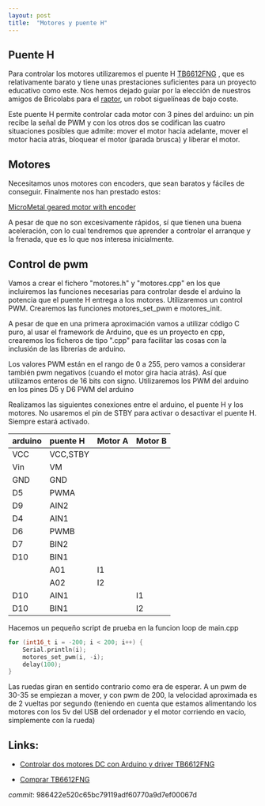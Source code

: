 ```yaml
---
layout: post
title:  "Motores y puente H"
---
```


## Puente H
Para controlar los motores utilizaremos el puente H [TB6612FNG](https://tienda.bricogeek.com/controladores-motores/999-controlador-de-motores-tb6612fng.html)
, que es relativamente barato y tiene
unas prestaciones suficientes para un proyecto educativo como este. Nos hemos dejado 
guiar por la elección de nuestros amigos de Bricolabs para el [raptor](https://bricolabs.cc/wiki/proyectos/raptor), 
un robot siguelíneas de bajo coste.

Este puente H permite controlar cada motor con 3 pines del arduino: un pin recibe la señal
de PWM y con los otros dos se codifican las cuatro situaciones posibles que admite: mover
el motor hacia adelante, mover el motor hacia atrás, bloquear el motor (parada brusca) y
liberar el motor.

## Motores
Necesitamos unos motores con encoders, que sean baratos y fáciles de conseguir. Finalmente
nos han prestado estos:

[MicroMetal geared motor with encoder](http://www.volumerate.com/product/449751)

A pesar de que no son excesivamente rápidos, sí que tienen una buena aceleración, con lo cual 
tendremos que aprender a controlar el arranque y la frenada, que es lo que nos interesa inicialmente.

## Control de pwm
Vamos a crear el fichero "motores.h" y "motores.cpp" en los que incluiremos las funciones
necesarias para controlar desde el arduino la potencia que el puente H entrega a los motores.
Utilizaremos un control PWM. Crearemos las funciones motores_set_pwm e motores_init.

A pesar de que en una primera aproximación vamos a utilizar código C puro, al usar
el framework de Arduino, que es un proyecto en cpp, crearemos los ficheros de tipo ".cpp" para
facilitar las cosas con la inclusión de las librerías de arduino.

Los valores PWM están en el rango de 0 a 255, pero vamos a considerar también pwm negativos
(cuando el motor gira hacia atrás). Así que utilizamos enteros de 16 bits con signo. Utilizaremos
los PWM del arduino en los pines D5 y D6
PWM del arduino

Realizamos las siguientes conexiones entre el arduino, el puente H y los motores. No usaremos
el pin de STBY para activar o desactivar el puente H. Siempre estará activado.

| arduino       | puente H  | Motor A | Motor B |
|:--------------|:----------|:--------|:--------|
| VCC           | VCC,STBY  |         |         |
| Vin           | VM        |         |         |
| GND           | GND       |         |         |
| D5            | PWMA      |         |         |
| D9            | AIN2      |         |         |
| D4            | AIN1      |         |         |
| D6            | PWMB      |         |         |
| D7            | BIN2      |         |         |
| D10           | BIN1      |         |         |
|               | A01       |   I1    |         |
|               | A02       |   I2    |         |
| D10           | AIN1      |         |  I1     |
| D10           | BIN1      |         |  I2     |

Hacemos un pequeño script de prueba en la funcion loop de main.cpp

```cpp
for (int16_t i = -200; i < 200; i++) {
    Serial.println(i);
    motores_set_pwm(i, -i);
    delay(100);
}
```

Las ruedas giran en sentido contrario como era de esperar. A un pwm de 30-35 se empiezan a mover,
 y con pwm de 200, la velocidad aproximada es de 2 vueltas por segundo (teniendo en cuenta que 
estamos alimentando los motores con los 5v del USB del ordenador y el motor corriendo en vacío,
simplemente con la rueda)

## Links:
* [Controlar dos motores DC con Arduino y driver TB6612FNG](https://www.luisllamas.es/arduino-motor-dc-tb6612fng/)

* [Comprar TB6612FNG](https://tienda.bricogeek.com/controladores-motores/999-controlador-de-motores-tb6612fng.html)

_commit_: 986422e520c65bc79119adf60770a9d7ef00067d
